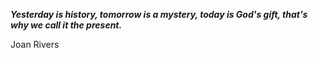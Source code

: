 _**Yesterday is history, tomorrow is a mystery, today is God's gift, that's why we call it the present.**_

Joan Rivers